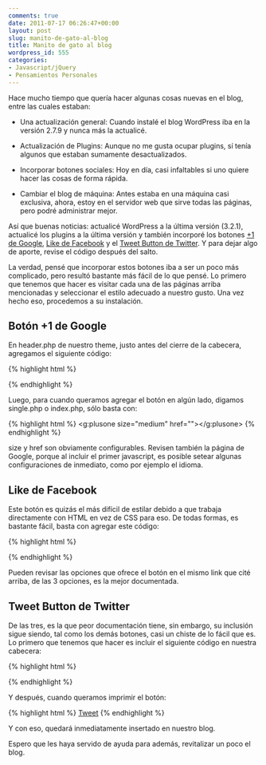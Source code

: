 ```yaml
---
comments: true
date: 2011-07-17 06:26:47+00:00
layout: post
slug: manito-de-gato-al-blog
title: Manito de gato al blog
wordpress_id: 555
categories:
- Javascript/jQuery
- Pensamientos Personales
---
```


Hace mucho tiempo que quería hacer algunas cosas nuevas en el blog, entre las cuales estaban:


  * Una actualización general: Cuando instalé el blog WordPress iba en la versión 2.7.9 y nunca más la actualicé.


  * Actualización de Plugins: Aunque no me gusta ocupar plugins, sí tenía algunos que estaban sumamente desactualizados.


  * Incorporar botones sociales: Hoy en día, casi infaltables si uno quiere hacer las cosas de forma rápida.


  * Cambiar el blog de máquina: Antes estaba en una máquina casi exclusiva, ahora, estoy en el servidor web que sirve todas las páginas, pero podré administrar mejor.


Así que buenas noticias: actualicé WordPress a la última versión (3.2.1), actualicé los plugins a la última versión y también incorporé los botones [+1 de Google](http://www.google.com/webmasters/+1/button/), [Like de Facebook](http://developers.facebook.com/docs/reference/plugins/like/) y el [Tweet Button de Twitter](http://twitter.com/about/resources/tweetbutton#url-fields). Y para dejar algo de aporte, revise el código después del salto.
<!-- more -->

La verdad, pensé que incorporar estos botones iba a ser un poco más complicado, pero resultó bastante más fácil de lo que pensé. Lo primero que tenemos que hacer es visitar cada una de las páginas arriba mencionadas y seleccionar el estilo adecuado a nuestro gusto. Una vez hecho eso, procedemos a su instalación.



## Botón +1 de Google


En header.php de nuestro theme, justo antes del cierre de la cabecera, agregamos el siguiente código:

{% highlight html %}
<script type="text/javascript" src="https://apis.google.com/js/plusone.js"></script>
{% endhighlight %}

Luego, para cuando queramos agregar el botón en algún lado, digamos single.php o index.php, sólo basta con: 

{% highlight html %}
<g:plusone size="medium" href="<?php the_permalink(); ?>"></g:plusone>
{% endhighlight %}

size y href son obviamente configurables. Revisen también la página de Google, porque al incluir el primer javascript, es posible setear algunas configuraciones de inmediato, como por ejemplo el idioma.



## Like de Facebook


Este botón es quizás el más difícil de estilar debido a que trabaja directamente con HTML en vez de CSS para eso. De todas formas, es bastante fácil, basta con agregar este código:

{% highlight html %}
<div id="fb-root"></div><script src="http://connect.facebook.net/en_US/all.js#appId=148806621860058&amp;xfbml=1"></script><fb:like href="<?php the_permalink(); ?>" send="false" layout="button_count" width="80" show_faces="false" font=""></fb:like>
{% endhighlight %}

Pueden revisar las opciones que ofrece el botón en el mismo link que cité arriba, de las 3 opciones, es la mejor documentada.



## Tweet Button de Twitter


De las tres, es la que peor documentación tiene, sin embargo, su inclusión sigue siendo, tal como los demás botones, casi un chiste de lo fácil que es.
Lo primero que tenemos que hacer es incluir el siguiente código en nuestra cabecera:

{% highlight html %}
<script src="http://platform.twitter.com/widgets.js" type="text/javascript"></script>
{% endhighlight %}

Y después, cuando queramos imprimir el botón:

{% highlight html %}
<a href="http://twitter.com/share" class="twitter-share-button" count="horizontal" lang="es" text="<?php the_title(); ?>" url="<?php the_permalink(); ?>">Tweet</a>
{% endhighlight %}

Y con eso, quedará inmediatamente insertado en nuestro blog.

Espero que les haya servido de ayuda para además, revitalizar un poco el blog.
